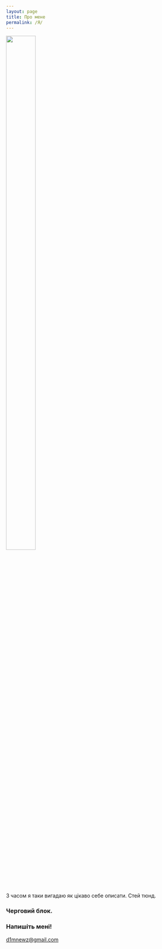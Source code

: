 ```yaml
---
layout: page
title: Про мене
permalink: /Я/
---
```


<div width = "20%" height = "200px" float= "left">
<img display = "block" width = "40%" height = "60%" src = "https://pp.vk.me/c636424/v636424466/42868/27efJWP_QNc.jpg"/>
</div>
<div width = "70%" height = "100px" float = "left">
З часом я таки вигадаю як цікаво себе описати. 
Стей тюнд.
</div>

### Черговий блок.

### Напишіть мені!

[d1mnewz@gmail.com](mailto:d1mnewz@gmail.com)
